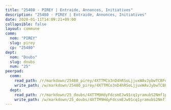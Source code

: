 ```yaml
---
title: "25480 - PIREY | Entraide, Annonces, Initiatives"
description: "25480 - PIREY | Entraide, Annonces, Initiatives"
date: 2020-01-11T14:09:21+09:00
collapsible: false
layout: commune
comm:
  nom: "PIREY"
  slug: pirey
  cp: "25480"
dept:
  nom: "Doubs"
  slug: doubs
  num: "25"
peerpad:
  comm:
    read_path: /r/markdown/25480_pirey/4XTTMCo3nD4hRSoLjjuxWAvJybwTCBFq7vGLSbGYEqYS5LHqK
    write_path: /w/markdown/25480_pirey/4XTTMCo3nD4hRSoLjjuxWAvJybwTCBFq7vGLSbGYEqYS5LHqK-K3TgUa83mMjNwbwBcR1g2dvuCYg9zWZsE4o3LjUqnRXKcTR4BXaV1L4uX963CeYRWKF3GnugQHt84zauwNqVheER4XzgX7aEzRYH1SNJJr8SSc8EW1s25DSM9RZGfytrefZEWqtd
  dept:
    read_path: /r/markdown/25_doubs/4XTTM9HdyFdcsmEJw91cq1yramubS2Nmf1ps2s84xcMxY74Zv
    write_path: /w/markdown/25_doubs/4XTTM9HdyFdcsmEJw91cq1yramubS2Nmf1ps2s84xcMxY74Zv-K3TgURza6A4QY75MscA2g52nUX9tjMQaHW9mgBSgyRKNNp3M6gkaXA9iDDtpbSx22mTSZbQLYS1izbwsznz8e9u5BERCmGKxZ379xV2nAaDe1bGyxrjytc7G1EcbGtknRFYQ1Lxp
---
```


